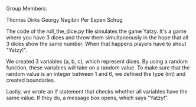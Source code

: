 Group Members:

Thomas Dirks
Georgy Nagibin
Per Espen Schug

The code of the roll_the_dice.py file simulates the game Yatzy.
It's a game where you have 3 dices and throw them simultaneously
in the hope that all 3 dices show the same number. When that happens
players have to shout "Yatzy!".

We created 3 variables (a, b, c), which represent dices. By using a
random function, these variables will take on a random value. To make
sure that the random value is an integer between 1 and 6, we defined 
the type (int) and created boundaries.

Lastly, we wrote an if statement that checks whether all variables
have the same value. If they do, a message box opens, which
says "Yatzy!".

